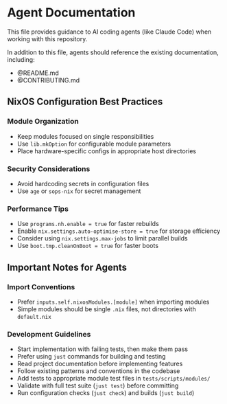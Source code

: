 # Agent Documentation

This file provides guidance to AI coding agents (like Claude Code) when working with this repository.

In addition to this file, agents should reference the existing documentation, including:
* @README.md
* @CONTRIBUTING.md

## NixOS Configuration Best Practices

### Module Organization
- Keep modules focused on single responsibilities
- Use `lib.mkOption` for configurable module parameters
- Place hardware-specific configs in appropriate host directories

### Security Considerations
- Avoid hardcoding secrets in configuration files
- Use `age` or `sops-nix` for secret management

### Performance Tips
- Use `programs.nh.enable = true` for faster rebuilds
- Enable `nix.settings.auto-optimise-store = true` for storage efficiency
- Consider using `nix.settings.max-jobs` to limit parallel builds
- Use `boot.tmp.cleanOnBoot = true` for faster boots

## Important Notes for Agents

### Import Conventions
- Prefer `inputs.self.nixosModules.[module]` when importing modules
- Simple modules should be single `.nix` files, not directories with `default.nix`

### Development Guidelines
- Start implementation with failing tests, then make them pass
- Prefer using `just` commands for building and testing
- Read project documentation before implementing features
- Follow existing patterns and conventions in the codebase
- Add tests to appropriate module test files in `tests/scripts/modules/`
- Validate with full test suite (`just test`) before committing
- Run configuration checks (`just check`) and builds (`just build`)
